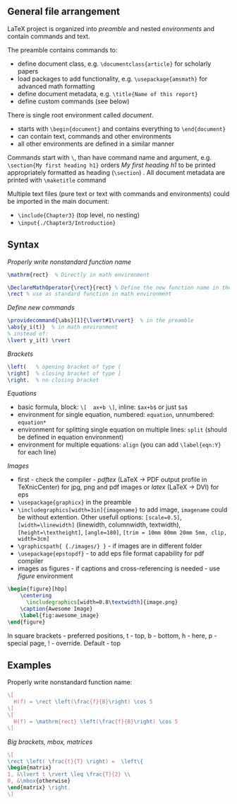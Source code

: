 ## General file arrangement

LaTeX project is organized into *preamble* and nested *environments* and contain commands and text.

The preamble contains commands to:

  - define document class, e.g. `\documentclass{article}` for scholarly papers
  - load packages to add functionality, e.g. `\usepackage{amsmath}` for advanced math formatting
  - define document metadata, e.g. `\title{Name of this report}`
  - define custom commands (see below)
  
There is single root environment called *document*.

  - starts with `\begin{document}` and contains everything to `\end{document}`
  - can contain text, commands and other environments
  - all other environments are defined in a similar manner

Commands start with `\`, than have command name and argument, e.g. `\section{My first heading h1}`
orders *My first heading h1* to be printed appropriately formatted as heading (`\section`) . All document metadata are printed with `\maketitle` command

Multiple text files (pure text or text with commands and environments) could be imported in the main document:
  
  - `\include{Chapter3}` (top level, no nesting)
  - `\input{./Chapter3/Introduction}`

  
## Syntax

*Properly write nonstandard function name*

```latex
\mathrm{rect}  % Directly in math environment

\DeclareMathOperator{\rect}{rect} % Define the new function name in the preamble
\rect % use as standard function in math environment
```

*Define new commands*

```latex
\providecommand{\abs}[1]{\lvert#1\rvert}  % in the preamble
\abs{y_i(t)}  % in math environment
% instead of:
\lvert y_i(t) \rvert
```

*Brackets*

```latex
\left(   % opening bracket of type (
\right]  % closing bracket of type ]
\right.  % no closing bracket
```

*Equations*

  - basic formula, block: `\[  ax+b \]`, inline: `$ax+b$` or just `$a$`
  - environment for single equation, numbered: `equation`, unnumbered: `equation*`
  - environment for splitting single equation on multiple lines: `split` (should be defined in equation environment)
  - environment for multiple equations: `align` (you can add `\label{eqn:Y}` for each line)

*Images*

- first - check the compiler -  *pdftex* (LaTeX -> PDF output profile in TeXnicCenter) for jpg, png and pdf images or *latex* (LaTeX -> DVI) for eps
- `\usepackage{graphicx}` in the preamble
- `\includegraphics[width=3in]{imagename}` to add image,  `imagename` could be without extention.
Other usefull options: `[scale=0.5]`, `[width=\linewidth]` (linewidth, columnwidth, textwidth), `[height=\textheight]`,
`[angle=180]`, `[trim = 10mm 80mm 20mm 5mm, clip, width=3cm]`
- `\graphicspath{ {./images/} }` - if images are in different folder
- `\usepackage{epstopdf}` - to add eps file format capability for pdf compiler
- images as figures -  if captions and cross-referencing is needed - use *figure* environment

```latex
\begin{figure}[hbp]
    \centering
      \includegraphics[width=0.8\textwidth]{image.png}
    \caption{Awesome Image}
    \label{fig:awesome_image}
\end{figure}
```
In square brackets - preferred positions, t - top, b - bottom, h - here, p - special page, ! - override. Default - top

## Examples
Properly write nonstandard function name:

```latex
\[  
  H(f) = \rect \left(\frac{f}{B}\right) \cos 5 
\]
\[  
  H(f) = \mathrm{rect} \left(\frac{f}{B}\right) \cos 5 
\]
```

*Big brackets, mbox, matrices*

```latex
\[
\rect \left( \frac{t}{T} \right) =  \left\{
\begin{matrix}
1, &\lvert t \rvert \leq \frac{T}{2} \\
0, &\mbox{otherwise}
\end{matrix} \right.
\]
```
